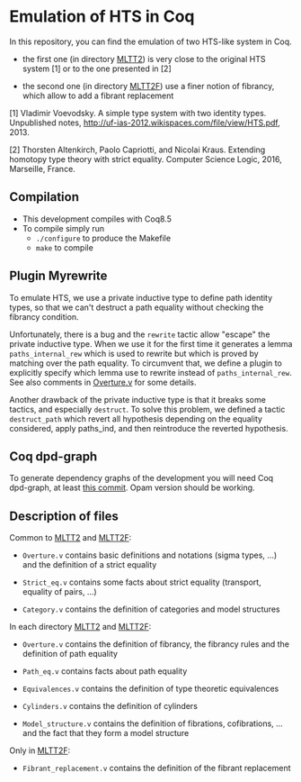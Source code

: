 # Emulation of HTS in Coq

In this repository, you can find the emulation of two HTS-like system in Coq.

* the first one (in directory [MLTT2](MLTT2)) is very close to the original HTS system [1] or to the one presented in [2]
	
* the second one (in directory [MLTT2F](MLTT2F)) use a finer notion of fibrancy, which allow to add a fibrant replacement

[1] Vladimir Voevodsky. A simple type system with two identity types. Unpublished notes, http://uf-ias-2012.wikispaces.com/file/view/HTS.pdf, 2013.

[2] Thorsten Altenkirch, Paolo Capriotti, and Nicolai Kraus. Extending homotopy type theory with strict equality. Computer Science Logic, 2016, Marseille, France.



## Compilation ##

* This development compiles with Coq8.5
* To compile simply run
    * ` ./configure ` to produce the Makefile
    * ` make ` to compile
	
## Plugin Myrewrite ##

To emulate HTS, we use a private inductive type to define path identity types,
so that we can't destruct a path equality without checking the fibrancy condition.

Unfortunately, there is a bug and the `rewrite` tactic allow "escape" the private inductive type.
When we use it for the first time it generates a lemma `paths_internal_rew` which is used to rewrite
but which is proved by matching over the path equality.
To circumvent that, we define a plugin to explicitly specify which lemma use to rewrite instead of `paths_internal_rew`.
See also comments in [Overture.v](MLTT2/Overture.v) for some details.

Another drawback of the private inductive type is that it breaks some tactics, and especially `destruct`.
To solve this problem, we defined a tactic `destruct_path` which revert all hypothesis depending on
the equality considered, apply paths_ind, and then reintroduce the reverted hypothesis.

## Coq dpd-graph ##

To generate dependency graphs of the development you will need
Coq dpd-graph, at least [this commit](https://github.com/ybertot/coq-dpdgraph/commit/94e7db4ddb1f15cf46d17691cfc5375574053796).
Opam version should be working.

## Description of files ##

Common to [MLTT2](MLTT2) and [MLTT2F](MLTT2F):

* `Overture.v` contains basic definitions and notations (sigma types, ...) and the definition of a strict equality

* `Strict_eq.v` contains some facts about strict equality (transport, equality of pairs, ...)

* `Category.v` contains the definition of categories and model structures


In each directory [MLTT2](MLTT2) and [MLTT2F](MLTT2F):

* `Overture.v` contains the definition of fibrancy, the fibrancy rules and the definition of path equality

* `Path_eq.v` contains facts about path equality

* `Equivalences.v` contains the definition of type theoretic equivalences

* `Cylinders.v` contains the definition of cylinders

* `Model_structure.v` contains the definition of fibrations, cofibrations, ... and the fact that they form a model structure


Only in [MLTT2F](MLTT2F):

* `Fibrant_replacement.v` contains the definition of the fibrant replacement
